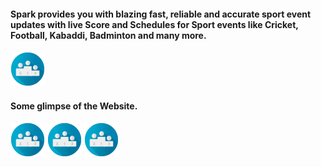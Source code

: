 #### Spark provides you with blazing fast, reliable and accurate sport event updates with live Score and Schedules for Sport events like Cricket, Football, Kabaddi, Badminton and many more.
![Spark logo](/resources/Spark_Web_flat_logo.png)

#### Some glimpse of the Website.
![Spark logo](/resources/Spark_Web_flat_logo.png)
![Spark logo](/resources/Spark_Web_flat_logo.png)
![Spark logo](/resources/Spark_Web_flat_logo.png)
